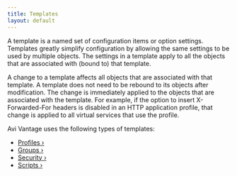 ```yaml
---
title: Templates
layout: default
---
```

A template is a named set of configuration items or option settings. Templates greatly simplify configuration by allowing the same settings to be used by multiple objects. The settings in a template apply to all the objects that are associated with (bound to) that template.

A change to a template affects all objects that are associated with that template. A template does not need to be rebound to its objects after modification. The change is immediately applied to the objects that are associated with the template. For example, if the option to insert X-Forwarded-For headers is disabled in an HTTP application profile, that change is applied to all virtual services that use the profile.

Avi Vantage uses the following types of templates:

* <a href="./profiles">Profiles ›</a>
* <a href="./groups">Groups ›</a>
* <a href="./security">Security ›</a>
* <a href="./scripts">Scripts ›</a>  